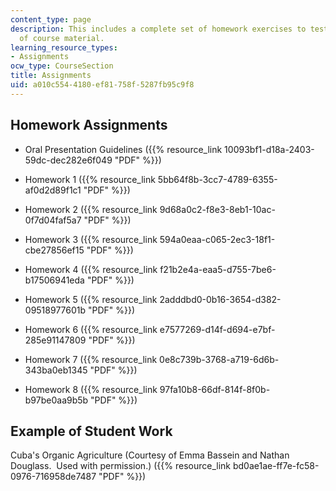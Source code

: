 ```yaml
---
content_type: page
description: This includes a complete set of homework exercises to test students understanding
  of course material.
learning_resource_types:
- Assignments
ocw_type: CourseSection
title: Assignments
uid: a010c554-4180-ef81-758f-5287fb95c9f8
---
```


Homework Assignments
--------------------

*   Oral Presentation Guidelines ({{% resource_link 10093bf1-d18a-2403-59dc-dec282e6f049 "PDF" %}})
    
*   Homework 1 ({{% resource_link 5bb64f8b-3cc7-4789-6355-af0d2d89f1c1 "PDF" %}})
    
*   Homework 2 ({{% resource_link 9d68a0c2-f8e3-8eb1-10ac-0f7d04faf5a7 "PDF" %}})
    
*   Homework 3 ({{% resource_link 594a0eaa-c065-2ec3-18f1-cbe27856ef15 "PDF" %}})
    
*   Homework 4 ({{% resource_link f21b2e4a-eaa5-d755-7be6-b17506941eda "PDF" %}})
    
*   Homework 5 ({{% resource_link 2adddbd0-0b16-3654-d382-09518977601b "PDF" %}})
    
*   Homework 6 ({{% resource_link e7577269-d14f-d694-e7bf-285e91147809 "PDF" %}})
    
*   Homework 7 ({{% resource_link 0e8c739b-3768-a719-6d6b-343ba0eb1345 "PDF" %}})
    
*   Homework 8 ({{% resource_link 97fa10b8-66df-814f-8f0b-b97be0aa9b5b "PDF" %}})
    

Example of Student Work
-----------------------

Cuba's Organic Agriculture (Courtesy of Emma Bassein and Nathan Douglass.  Used with permission.) ({{% resource_link bd0ae1ae-ff7e-fc58-0976-716958de7487 "PDF" %}})